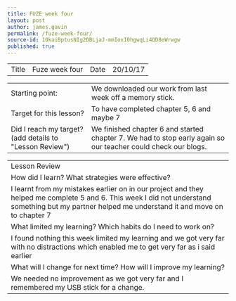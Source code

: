 ```yaml
---
title: FUZE week four
layout: post
author: james.gavin
permalink: /fuze-week-four/
source-id: 10kaiBptusNIg2DBLjaJ-mmIoxI0hgwqLi4QD8eWrwgw
published: true
---
```

<table>
  <tr>
    <td>Title</td>
    <td>Fuze week four</td>
    <td>Date</td>
    <td>20/10/17</td>
  </tr>
</table>


<table>
  <tr>
    <td>Starting point:</td>
    <td>We downloaded our work from last week off a memory stick.</td>
  </tr>
  <tr>
    <td>Target for this lesson?</td>
    <td>To have completed chapter 5, 6 and maybe 7</td>
  </tr>
  <tr>
    <td>Did I reach my target? 
(add details to "Lesson Review")</td>
    <td> We finished chapter 6 and started chapter 7. We had to stop early again so our teacher could check our blogs.</td>
  </tr>
</table>


<table>
  <tr>
    <td>Lesson Review</td>
  </tr>
  <tr>
    <td>How did I learn? What strategies were effective? </td>
  </tr>
  <tr>
    <td>I learnt from my mistakes earlier on in our project and they helped me complete 5 and 6. This week I did not understand something but my partner helped me understand it and move on to chapter 7</td>
  </tr>
  <tr>
    <td>What limited my learning? Which habits do I need to work on? </td>
  </tr>
  <tr>
    <td>I found nothing this week limited my learning and we got very far with no distractions which enabled me to get very far as i said earlier</td>
  </tr>
  <tr>
    <td>What will I change for next time? How will I improve my learning?</td>
  </tr>
  <tr>
    <td>We needed no improvement as we got very far and I remembered my USB stick for a change. </td>
  </tr>
</table>


